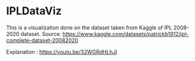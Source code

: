# IPLDataViz
This is a visualization done on the dataset taken from Kaggle of IPL 2008-2020 dataset.
Source: https://www.kaggle.com/datasets/patrickb1912/ipl-complete-dataset-20082020

Explanation : https://youtu.be/32WGRdHLhJI
